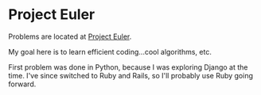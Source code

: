 <h1>Project Euler</h1>
<p>Problems are located at <a href="http://projecteuler.net/">Project Euler</a>.</p>
<p>My goal here is to learn efficient coding...cool algorithms, etc.</p>
<p>First problem was done in Python, because I was exploring Django at the time. I've since switched to Ruby and Rails, so I'll probably use Ruby going forward.</p>